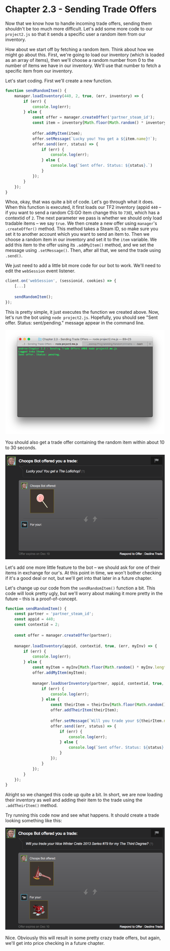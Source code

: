 # Chapter 2.3 - Sending Trade Offers

Now that we know how to handle incoming trade offers, sending them shouldn't
be too much more difficult. Let's add some more code to our `project2.js` so
that it sends a specific user a random item from our inventory.

How about we start off by fetching a random item. Think about how we might go
about this. First, we're going to load our inventory (which is loaded as an
array of items), then we'll choose a random number from 0 to the number of
items we have in our inventory. We'll use that number to fetch a specific item
from our inventory.

Let's start coding. First we'll create a new function.

```js
function sendRandomItem() {
	manager.loadInventory(440, 2, true, (err, inventory) => {
		if (err) {
			console.log(err);
		} else {
			const offer = manager.createOffer('partner_steam_id');
			const item = inventory[Math.floor(Math.random() * inventory.length - 1)];

			offer.addMyItem(item);
			offer.setMessage(`Lucky you! You get a ${item.name}!`);
			offer.send((err, status) => {
				if (err) {
					console.log(err);
				} else {
					console.log(`Sent offer. Status: ${status}.`)
				}
			});
		}
	});
}
```

Whoa, okay, that was quite a bit of code. Let's go through what it does. When
this function is executed, it first loads our TF2 inventory (appid `440` – if
you want to send a random CS:GO item change this to `730`), which has a
contextid of `2`. The next parameter we pass is whether we should only load
tradable items – we say `true`. We then create a new offer using `manager`'s
`.createOffer()` method. This method takes a Steam ID, so make sure you set it
to another account which you want to send an item to. Then we choose a random
item in our inventory and set it to the `item` variable. We add this item to
the offer using its `.addMyItem()` method, and we set the message using
`.setMessage()`. Then, after all that, we send the trade using `.send()`.

We just need to add a little bit more code for our bot to work. We'll need to
edit the `webSession` event listener.

```js
client.on('webSession', (sessionid, cookies) => {
	[...]

	sendRandomItem();
});
```

This is pretty simple, it just executes the function we created above. Now,
let's run the bot using `node project2.js`. Hopefully, you should see "Sent
offer. Status: sent/pending." message appear in the command line.

![console.png](./screenshots/console.png)

You should also get a trade offer containing the random item within about 10 to
30 seconds.

![trade.png](./screenshots/trade.png)

Let's add one more little feature to the bot – we should ask for one of their
items in exchange for our's. At this point in time, we won't bother checking if
it's a good deal or not, but we'll get into that later in a future chapter.

Let's change up our code from the `sendRandomItem()` function a bit. This code
will look pretty ugly, but we'll worry about making it more pretty in the
future – this is a proof-of-concept.

```js
function sendRandomItem() {
	const partner = 'partner_steam_id';
	const appid = 440;
	const contextid = 2;

	const offer = manager.createOffer(partner);

	manager.loadInventory(appid, contextid, true, (err, myInv) => {
		if (err) {
			console.log(err);
		} else {
			const myItem = myInv[Math.floor(Math.random() * myInv.length - 1)];
			offer.addMyItem(myItem);

			manager.loadUserInventory(partner, appid, contextid, true, (err, theirInv) => {
				if (err) {
					console.log(err);
				} else {
					const theirItem = theirInv[Math.floor(Math.random() * theirInv.length - 1)];
					offer.addTheirItem(theirItem);

					offer.setMessage(`Will you trade your ${theirItem.name} for my ${myItem.name}?`);
					offer.send((err, status) => {
						if (err) {
							console.log(err);
						} else {
							console.log(`Sent offer. Status: ${status}.`)
						}
					});
				}
			});
		}
	});
}
```

Alright so we changed this code up quite a bit. In short, we are now loading
their inventory as well and adding their item to the trade using the
`.addTheirItem()` method.

Try running this code now and see what happens. It should create a trade
looking something like this:

![trade2.png](./screenshots/trade2.png)

Nice. Obviously this will result in some pretty crazy trade offers, but again,
we'll get into price checking in a future chapter.
